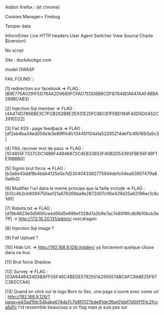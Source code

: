 

Addon firefox : (et chrome)
 
Cookies Manager+
Firebug

Temper data

InformEnter
Live HTTP headers
User Agent Switcher
View Source Charte $(version)

No script

Site :
	duckduckgo.com

model OWASP

FAIL FOUND ::

[1] redirection sur facebook  									=> FLAG : [B9E775A0291FED784A2D9680FCFAD7EDD6B8CDF87648DA647AAF4BBA288BCAB3]

[2] Injection Sql member  										=> FLAG : [4A474D7856BE3C7FCB262B8E2E931E20FC8EC61FEBD184F40D5D0452C291ED22]

[3] Fail XSS : page feedback 									=> FLAG : [df2eb4ba34ed059a1e3e89ff4dfc13445f104a1a52295214def1c4fb1693a5c3]

[4] FAIL recover mot de pass 									=> FLAG : [1D4855F7337C0C14B6F44946872C4EB33853F40B2D54393FBE94F49F1E19BBB0]

[5] Signin brut force 											=> FLAG : [b3a6e43ddf8b4bbb4125e5e7d23040433827759d4de1c04ea63907479a80a6b2]

[6] Modifier l'url dans le meme principe que la faille include 	=> FLAG : [b12c4b2cb8094750ae121a676269aa9e2872d07c06e429d25a63196ec1c8c1d0]

[7] Robots.txt 													=> FLAG : [d19b4823e0d5600ceed56d5e896ef328d7a2b9e7ac7e80f4fcdb9b10bcb3e7ff] -> http://172.16.20.131/admin/ root;dragon

[8] Injection Sql image ?

[9] Fail Upload ? 

[10] Hide Url. => http://192.168.9.128/.hidden/ ya forcement quelque chose dans ce truc

[11] Brut force Shadow.

[12] Survey 													=> FLAG : [03A944B434D5BAFF05F46C4BEDE5792551A2595574BCAFC9A6E25F67C382CCAA]



[13] Quand on click sur le logo Born to Sec, une page s'ouvre avec come url : http://192.168.9.128/?page=e43ad1fdc54babe674da7c7b8f0127bde61de3fbe01def7d00f151c2fcca6d1c l'id ressemble beaucoup a un flag mais je suis pas sur 